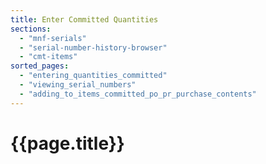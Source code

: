 ```yaml
---
title: Enter Committed Quantities
sections:
  - "mnf-serials"
  - "serial-number-history-browser"
  - "cmt-items"
sorted_pages:
  - "entering_quantities_committed"
  - "viewing_serial_numbers"
  - "adding_to_items_committed_po_pr_purchase_contents"
---
```

# {{page.title}}
